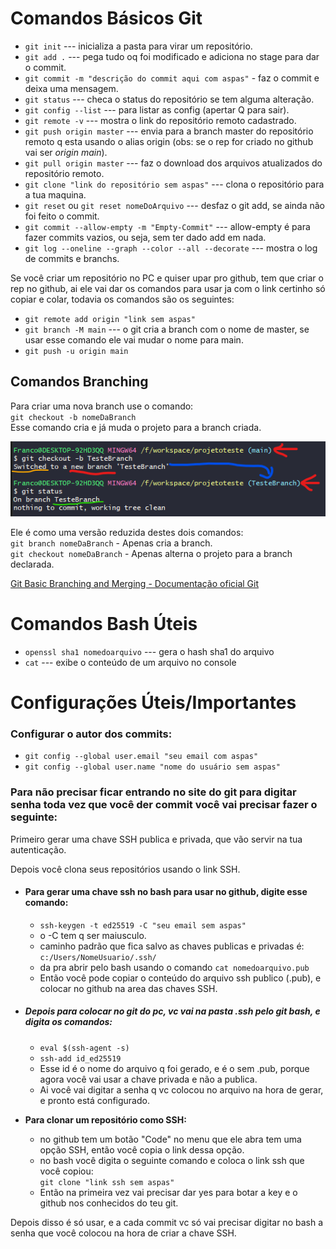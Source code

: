 # Comandos Básicos Git

- `git init` --- inicializa a pasta para virar um repositório.
- `git add .` --- pega tudo oq foi modificado e adiciona no stage para dar o commit.
- `git commit -m "descrição do commit aqui com aspas"` - faz o commit e deixa uma mensagem.
- `git status` --- checa o status do repositório se tem alguma alteração.
- `git config --list` --- para listar as config (apertar Q para sair).
- `git remote -v` --- mostra o link do repositório remoto cadastrado.
- `git push origin master` --- envia para a branch master do repositório remoto q esta usando o alias origin (obs: se o rep for criado no github vai ser *origin main*).
- `git pull origin master` --- faz o download dos arquivos atualizados do repositório remoto.
- `git clone "link do repositório sem aspas"` --- clona o repositório para a tua maquina.
- `git reset` ou `git reset nomeDoArquivo` --- desfaz o git add, se ainda não foi feito o commit. 
- `git commit --allow-empty -m "Empty-Commit"` --- allow-empty é para fazer commits vazios, ou seja, sem ter dado add em nada.
- `git log --oneline --graph --color --all --decorate` ---  mostra o log de commits e branchs.

Se você criar um repositório no PC e quiser upar pro github, tem que criar o rep no github, ai ele vai dar os comandos para usar ja com o link certinho só copiar e colar, todavia os comandos são os seguintes:

- `git remote add origin "link sem aspas"`
- `git branch -M main` --- o git cria a branch com o nome de master, se usar esse comando ele vai mudar o nome para main.
- `git push -u origin main`


## Comandos Branching 

Para criar uma nova branch use o comando:  
`git checkout -b nomeDaBranch`  
Esse comando cria e já muda o projeto para a branch criada.  

![Alternando Branch](imgs/AlternandoBranch.png)

Ele é como uma versão reduzida destes dois comandos:  
`git branch nomeDaBranch`  - Apenas cria a branch.  
`git checkout nomeDaBranch` - Apenas alterna o projeto para a branch declarada.   


[Git Basic Branching and Merging - Documentação oficial Git](https://git-scm.com/book/en/v2/Git-Branching-Basic-Branching-and-Merging)

# Comandos Bash Úteis

- `openssl sha1 nomedoarquivo` --- gera o hash sha1 do arquivo
- `cat` --- exibe o conteúdo de um arquivo no console

# Configurações Úteis/Importantes

### Configurar o autor dos commits:

- `git config --global user.email "seu email com aspas"`
- `git config --global user.name "nome do usuário sem aspas"`

### Para não precisar ficar entrando no site do git para digitar senha toda vez que você der commit você vai precisar fazer o seguinte:

Primeiro gerar uma chave SSH publica e privada, que vão servir na tua autenticação.

Depois você clona seus repositórios usando o link SSH.

- #### Para gerar uma chave ssh no bash para usar no github, digite esse comando:
  
  - `ssh-keygen -t ed25519 -C "seu email sem aspas"`
  - o -C tem q ser maiusculo.
  - caminho padrão que fica salvo as chaves publicas e privadas é: `c:/Users/NomeUsuario/.ssh/`
  - da pra abrir pelo bash usando o comando `cat nomedoarquivo.pub`
  - Então você pode copiar o conteúdo do arquivo ssh publico (.pub), e colocar no github na area das chaves SSH.

- ##### Depois para colocar no git do pc, vc vai na pasta .ssh pelo git bash, e digita os comandos:
  
  - `eval $(ssh-agent -s)`
  - `ssh-add id_ed25519`
  - Esse id é o nome do arquivo q foi gerado, e é o sem .pub, porque agora você vai usar a chave privada e não a publica.
  - Ai você vai digitar a senha q vc colocou no arquivo na hora de gerar, e pronto está configurado.

- **Para clonar um repositório como SSH:**
  
  - no github tem um botão "Code" no menu que ele abra tem uma opção SSH, então você copia o link dessa opção.
  - no bash você digita o seguinte comando e coloca o link ssh que você copiou:  
  `git clone "link ssh sem aspas"`
  - Então na primeira vez vai precisar dar yes para botar a key e o github nos conhecidos do teu git.

Depois disso é só usar, e a cada commit vc só vai precisar digitar no bash a senha que você colocou na hora de criar a chave SSH.
